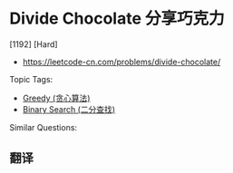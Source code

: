 # Divide Chocolate 分享巧克力

[1192] [Hard]

- https://leetcode-cn.com/problems/divide-chocolate/

Topic Tags:

- [Greedy (贪心算法)](https://leetcode-cn.com/tag/greedy/)
- [Binary Search (二分查找)](https://leetcode-cn.com/tag/binary-search/)

Similar Questions:

## 翻译
